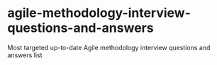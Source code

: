 # agile-methodology-interview-questions-and-answers
Most targeted up-to-date Agile methodology interview questions and answers list
